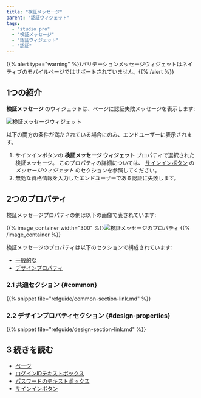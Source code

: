 ```yaml
---
title: "検証メッセージ"
parent: "認証ウィジェット"
tags:
  - "studio pro"
  - "検証メッセージ"
  - "認証ウィジェット"
  - "認証"
---
```


{{% alert type="warning" %}}バリデーションメッセージウィジェットはネイティブのモバイルページではサポートされていません。{{% /alert %}}

## 1つの紹介

**検証メッセージ** のウィジェットは、ページに認証失敗メッセージを表示します:

![検証メッセージウィジェット](attachments/authentication-widgets/validation-message.png)

 以下の両方の条件が満たされている場合にのみ、エンドユーザーに表示されます。

1.  サインインボタンの **検証メッセージ ウィジェット** プロパティで選択された検証メッセージ。 このプロパティの詳細については、 [サインインボタン](sign-in-button#validation-message-widget) の *メッセージウィジェット* のセクションを参照してください。
2.  無効な資格情報を入力したエンドユーザーである認証に失敗します。

## 2つのプロパティ

検証メッセージプロパティの例は以下の画像で表されています:

{{% image_container width="300" %}}![検証メッセージのプロパティ](attachments/authentication-widgets/validation-message-properties.png)
{{% /image_container %}}

検証メッセージのプロパティは以下のセクションで構成されています:

* [一般的な](#common)
* [デザインプロパティ](#design-properties)

### 2.1 共通セクション {#common}

{{% snippet file="refguide/common-section-link.md" %}}

### 2.2 デザインプロパティセクション {#design-properties}

{{% snippet file="refguide/design-section-link.md" %}}

## 3 続きを読む

* [ページ](page)
* [ログインIDテキストボックス](login-id-text-box)
* [パスワードのテキストボックス](password-text-box)
* [サインインボタン](sign-in-button)